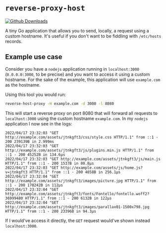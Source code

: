 # `reverse-proxy-host`

[![Github Downloads](https://img.shields.io/github/downloads/patrickdappollonio/reverse-proxy-host/total?color=orange&label=github%20downloads)](https://github.com/patrickdappollonio/reverse-proxy-host/releases)

A tiny Go application that allows you to send, locally, a request using a custom hostname. It's useful if you don't want to be fiddling with `/etc/hosts` records.

## Example use case

Consider you have a `nodejs` application running in `localhost:3000` (`0.0.0.0:3000`, to be precise) and you want to access it using a custom hostname. For the sake of the example, this application will use `example.com` as the hostname.

Using this tool you would run:

```bash
reverse-host-proxy -H example.com -d 3000 -l 8080
```

This will start a reverse proxy on port 8080 that will forward all requests to `localhost:3000` using the custom hostname `example.com`. In my `nodejs` application I now see in the logs:

```text
2022/04/17 23:32:03 "GET http://example.com/assets/jtnkgft3/css/style.css HTTP/1.1" from ::1 - 200 239139B in 2.999ms
2022/04/17 23:32:03 "GET http://example.com/assets/jtnkgft3/js/plugins.min.js HTTP/1.1" from ::1 - 200 45252B in 134.6µs
2022/04/17 23:32:03 "GET http://example.com/assets/jtnkgft3/js/main.js HTTP/1.1" from ::1 - 200 1537B in 80.8µs
2022/04/17 23:32:03 "GET http://example.com/assets/js/home.js?v=jtnkgft3 HTTP/1.1" from ::1 - 200 4058B in 256.1µs
2022/04/17 23:32:04 "GET http://example.com/assets/jtnkgft3/images/picture.jpg HTTP/1.1" from ::1 - 200 170242B in 112µs
2022/04/17 23:32:04 "GET http://example.com/assets/jtnkgft3/fonts/Fontello/fontello.woff2?36999480 HTTP/1.1" from ::1 - 200 6132B in 122µs
2022/04/17 23:32:04 "GET http://example.com/assets/jtnkgft3/images/parallax01-1500x798.jpg HTTP/1.1" from ::1 - 200 23396B in 94.3µs
```

If I would've access it directly, the `GET` request would've shown instead `localhost:3000`.
